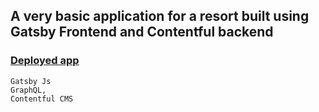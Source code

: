 ## A very basic application for a resort built using Gatsby Frontend and Contentful backend

 ### [Deployed app](https://xenodochial-lalande-3669b9.netlify.app/)
 
 
````
Gatsby Js
GraphQL,
Contentful CMS
````
